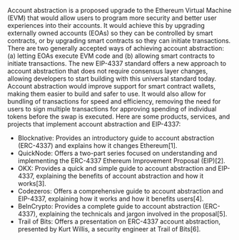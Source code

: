 Account abstraction is a proposed upgrade to the Ethereum Virtual Machine (EVM) that would allow users to program more security and better user experiences into their accounts. It would achieve this by upgrading externally owned accounts (EOAs) so they can be controlled by smart contracts, or by upgrading smart contracts so they can initiate transactions. There are two generally accepted ways of achieving account abstraction: (a) letting EOAs execute EVM code and (b) allowing smart contracts to initiate transactions. The new EIP-4337 standard offers a new approach to account abstraction that does not require consensus layer changes, allowing developers to start building with this universal standard today. Account abstraction would improve support for smart contract wallets, making them easier to build and safer to use. It would also allow for bundling of transactions for speed and efficiency, removing the need for users to sign multiple transactions for approving spending of individual tokens before the swap is executed. Here are some products, services, and projects that implement account abstraction and EIP-4337:

- Blocknative: Provides an introductory guide to account abstraction (ERC-4337) and explains how it changes Ethereum[1].
- QuickNode: Offers a two-part series focused on understanding and implementing the ERC-4337 Ethereum Improvement Proposal (EIP)[2].
- OKX: Provides a quick and simple guide to account abstraction and EIP-4337, explaining the benefits of account abstraction and how it works[3].
- Codezeros: Offers a comprehensive guide to account abstraction and EIP-4337, explaining how it works and how it benefits users[4].
- BeInCrypto: Provides a complete guide to account abstraction (ERC-4337), explaining the technicals and jargon involved in the proposal[5].
- Trail of Bits: Offers a presentation on ERC-4337 account abstraction, presented by Kurt Willis, a security engineer at Trail of Bits[6].

